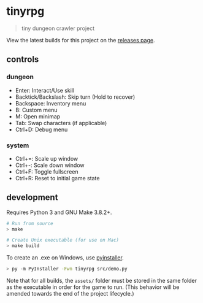 # tinyrpg
> tiny dungeon crawler project

View the latest builds for this project on the [releases page](https://github.com/semibran/tinyrpg/releases).

## controls
### dungeon
- Enter: Interact/Use skill
- Backtick/Backslash: Skip turn (Hold to recover)
- Backspace: Inventory menu
- B: Custom menu
- M: Open minimap
- Tab: Swap characters (if applicable)
- Ctrl+D: Debug menu

### system
- Ctrl+=: Scale up window
- Ctrl+-: Scale down window
- Ctrl+F: Toggle fullscreen
- Ctrl+R: Reset to initial game state

## development
Requires Python 3 and GNU Make 3.8.2+.

```sh
# Run from source
> make

# Create Unix executable (for use on Mac)
> make build
```

To create an .exe on Windows, use [pyinstaller](https://pypi.org/project/pyinstaller/).
```sh
> py -m PyInstaller -Fwn tinyrpg src/demo.py
```

Note that for all builds, the `assets/` folder must be stored in the same folder as the executable in order for the game to run. (This behavior will be amended towards the end of the project lifecycle.)
